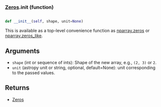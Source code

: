 ### [Zeros](Zeros.md).__init__ (function)


```py

def __init__(self, shape, unit=None)

```



This is available as a top-level convenience function as [nparray.zeros](nparray.zeros.md)
or [nparray.zeros_like](nparray.zeros_like.md).

Arguments
------------
* `shape` (int or sequence of ints): Shape of the new array, e.g.,
    ``(2, 3)`` or ``2``.
* `unit` (astropy unit or string, optional, default=None): unit
  corresponding to the passed values.

Returns
-----------
* [Zeros](Zeros.md)

